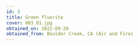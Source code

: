 ```yaml
---
id: 3 
title: Green fluorite
cover: 003_01.jpg
obtained_on: 2022-09-28
obtained_from: Boulder Creek, CA (Air and Fire)
---
```

